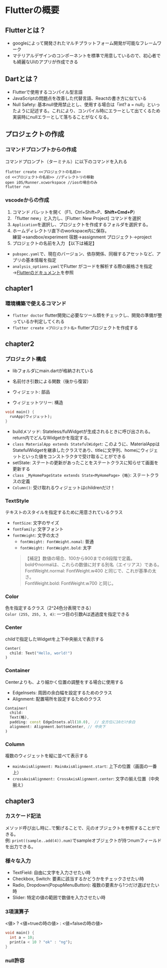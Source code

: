 # Flutterの概要
## Flutterとは？
- googleによって開発されたマルチプラットフォーム開発が可能なフレームワーク
- マテリアルデザインのコンポーネントを標準で用意しているので、初心者でも綺麗なUIのアプリが作成できる
## Dartとは？
- Flutterで使用するコンパイル型言語
- JavaScriptの問題点を改善した代替言語、Reactの書き方に似ている
- Null Safety: 基本null使用禁止とし、使用する場合は「int? a = null」といったように記述する。これにより、コンパイル時にエラーとして出てくるため実装時にnullエラーとして落ちることがなくなる。
## プロジェクトの作成
### コマンドプロンプトからの作成
コマンドプロンプト（ターミナル）に以下のコマンドを入れる
```
flutter create <<プロジェクトの名前>>
cd <<プロジェクトの名前>> //ディレクトリの移動
open iOS/Runner.xcworkspace //iosの場合のみ
flutter run
```
### vscodeからの作成
1. コマンド パレットを開く（F1、Ctrl+Shift+P、**Shift+Cmd+P**）
1. 「flutter new」と入力し、[Flutter: New Project] コマンドを選択
1. `Application`を選択し、プロジェクトを作成するフォルダを選択する。
1. ホームディレクトリ直下のworkspace内に保存。  
練習→sandbox/experiment 宿題→assignment プロジェクト→project
1. プロジェクトの名前を入力
【以下は補足】
-  `pubspec.yaml`で、現在のバージョン、依存関係、同梱するアセットなど、アプリの基本情報を指定
- `analysis_options.yaml`でFlutter がコードを解析する際の厳格さを指定  
→[Flutterのドキュメント](https://codelabs.developers.google.com/codelabs/flutter-codelab-first?hl=ja#2)を参照

## chapter1
### 環境構築で使えるコマンド
- `flutter doctor` flutter開発に必要なツール類をチェックし、開発の準備が整っているか判定してくれる
- `flutter create <プロジェクト名>` flutterプロジェクトを作成する

## chapter2
### プロジェクト構成
- libフォルダにmain.dartが格納されている

- 名前付き引数による関数（後から復習）

- ウィジェット: 部品
- ウィジェットツリー: 構造

```dart
void main() {
  runApp(ウィジェット);
}
```

- buildメソッド: Stateless/fulWidgetが生成されるときに呼び出される。return内でどんなWidgetかを指定する。  
- `class MaterialApp extends StatefulWidget`: このように、MaterialAppはStatefulWidgetを継承したクラスであり、titleに文字列、homeにウィジェットといった値をコンストラクタで受け取ることができる
- setState: ステートの更新があったことをステートクラスに知らせて画面を更新する
- `class _MyHomePageState extends State<MyHomePage> {略}`: ステートクラスの定義
- `Column()`: 受け取れるウィジェットはchildrenだけ！

### TextStyle
テキストのスタイルを指定するために用意されているクラス
- `fontSize`: 文字のサイズ
- `fontFamily`: 文字フォント
- `fontWeight`: 文字の太さ
  - `fontWeight: FontWeight.nomal`: 普通
  - `fontWeight: FontWeight.bold`: 太字
  >【補足】数値の場合、100から900までの9段階で定義。  
  boldやnormalは、これらの数値に対する別名（エイリアス）である。  
  FontWeight.normal: FontWeight.w400 と同じで、これが基準の太さ。  
  FontWeight.bold: FontWeight.w700 と同じ。

### Color
色を指定するクラス（2^24色分表現できる）  
`Color (255, 255, 3, 4)`: 一つ目の引数Aは透過度を指定できる

### Center
childで指定したWidgetを上下中央揃えで表示する
```dart
Center(
  child: Text("Hello, world!")
)
```
### Container
Centerよりも、より細かく位置の調整をする場合に使用する
- EdgeInsets: 周囲の余白幅を設定するためのクラス
- Alignment: 配置場所を設定するためのクラス
```dart
Container(
  child:
  Text(略),
  padding: const EdgeInsets.all(10.0),  // 全方位に10だけ余白
  alignment: Alignment.bottomCenter, // 中央下
)
```

### Column
複数のウィジェットを縦に並べて表示する
- `mainAxisAlignment: MainAxisAlignment.start`: 上下の位置（画面の一番上）
- `crossAxisAlignment: CrossAxisAlignment.center`: 文字の揃え位置（中央揃え）

## chapter3
### カスケード記法
メソッド呼び出し時に..で繋げることで、元のオブジェクトを参照することができる。  
例: `print((sample..add(4)).num)`でsampleオブジェクトが持つnumフィールドを出力できる。

### 様々な入力
- TextField: 自由に文字を入力させたい時
- Checkbox, Switch: 要素に該当するかどうかをチェックさせたい時
- Radio, Dropdown(PopupMenuButton): 複数の要素から1つだけ選ばせたい時
- Slider: 特定の値の範囲で数値を入力させたい時

### 3項演算子
<値> ? <値=trueの時の値> : <値=falseの時の値>
```dart
void main() {
  int a = 10;
  print(a < 10 ? "ok" : "ng");
}
```

### null許容

